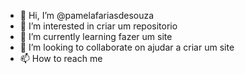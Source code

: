 - 👋 Hi, I’m @pamelafariasdesouza
- 👀 I’m interested in criar um repositorio
- 🌱 I’m currently learning fazer um site
- 💞️ I’m looking to collaborate on ajudar a criar um site
- 📫 How to reach me 

<!---
pamelafariasdesouza/pamelafariasdesouza is a ✨ special ✨ repository because its `README.md` (this file) appears on your GitHub profile.
You can click the Preview link to take a look at your changes.
--->
